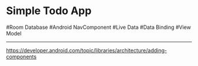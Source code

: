 # Simple Todo App
#Room Database
#Android NavComponent
#Live Data 
#Data Binding 
#View Model
*******************************************
https://developer.android.com/topic/libraries/architecture/adding-components

